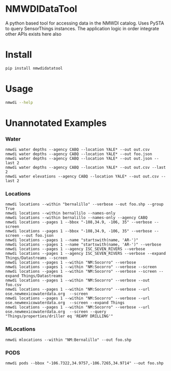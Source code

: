 # NMWDIDataTool
A python based tool for accessing data in the NMWDI catalog. Uses PySTA to query SensorThings instances. 
The application logic in order integrate other APIs exists here also


# Install

```sh
pip install nmwdidatatool
```

# Usage
```sh
nmwdi --help
```

# Unannotated Examples
### Water
```
nmwdi water depths --agency CABQ --location YALE* --out out.csv
nmwdi water depths --agency CABQ --location YALE* --out foo.json
nmwdi water depths --agency CABQ --location YALE* --out out.json --last 2
nmwdi water depths --agency CABQ --location YALE* --out out.csv --last 2
nmwdi water elevations --agency CABQ --location YALE* --out out.csv --last 2
```
### Locations
```
nmwdi locations --within "bernalillo" --verbose --out foo.shp --group True
nmwdi locations --within bernallilo --names-only
nmwdi locations --within bernalillo --names-only --agency CABQ
nmwdi locations --pages 1 --bbox "-108,34.9, -106, 35" --verbose --screen 
nmwdi locations --pages 1 --bbox "-108,34.9, -106, 35" --verbose --screen --out foo.json
nmwdi locations --pages 1 --name "startswith(name, 'AR-')"
nmwdi locations --pages 1 --name "startswith(name, 'AR-')" --verbose
nmwdi locations --pages 1 --agency ISC_SEVEN_RIVERS --verbose
nmwdi locations --pages 1 --agency ISC_SEVEN_RIVERS --verbose --expand Things/Datastreams --screen
nmwdi locations --pages 1 --within "NM:Socorro" --verbose
nmwdi locations --pages 1 --within "NM:Socorro" --verbose --screen
nmwdi locations --pages 1 --within "NM:Socorro" --verbose --screen --expand Things/Datastreams
nmwdi locations --pages 1 --within "NM:Socorro" --verbose --out foo.csv
nmwdi locations --pages 1 --within "NM:Socorro" --verbose --url ose.newmexicowaterdata.org  --screen
nmwdi locations --pages 1 --within "NM:Socorro" --verbose --url ose.newmexicowaterdata.org  --screen --expand Things
nmwdi locations --pages 1 --within "NM:Socorro" --verbose --url ose.newmexicowaterdata.org  --screen --query "Things/properties/driller eq 'REAMY DRILLING'"
```

### MLocations
```
nmwdi mlocations --within "NM:Bernalillo" --out foo.shp 
```

### PODS
```
nmwdi pods --bbox "-106.7322,34.9757,-106.7265,34.9714" --out foo.shp
```

